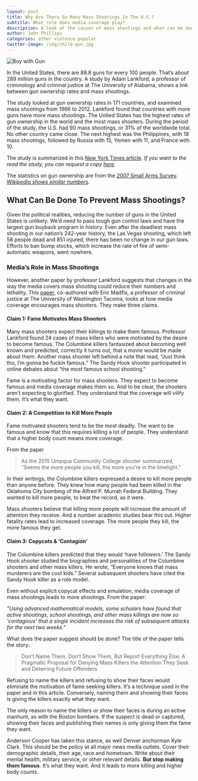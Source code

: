 ```yaml
---
layout: post
title: Why Are There So Many Mass Shootings In The U.S.?
subtitle: What role does media coverage play?
description: A look at the causes of mass shootings and what can be done to prevent them.
author: John Phillips
categories: other violence popular
twitter-image: /img/child-gun.jpg
---
```


<div>
<img src="{{page.twitter-image}}" class="full-width" alt="Boy with Gun">
</div>

In the United States, there are 88.8 guns for every 100 people. That’s about 289 million guns in the country. A study by Adam Lankford, a professor of criminology and criminal justice at The University of Alabama, shows a link between gun ownership rates and mass shootings. 

The study looked at gun ownership rates in 171 countries, and examined mass shootings from 1966 to 2012. Lankford found that countries with more guns have more mass shootings. The United States has the highest rates of gun ownership in the world and the most mass shooters. During the period of the study, the U.S. had 90 mass shootings, or 31% of the worldwide total. No other country came close. The next highest was the Philippines, with 18 mass shootings, followed by Russia with 15, Yemen with 11, and France with 10.

The study is summarized in this [New York Times article][times]. *If you want to the read the study, you can request a copy [here][request].*

The statistics on gun ownership are from the [2007 Small Arms Survey][survey]. *[Wikipedia shows similar numbers][wiki].*

## What Can Be Done To Prevent Mass Shootings?

Given the political realities, reducing the number of guns in the United States is unlikely. We’d need to pass tough gun control laws and have the largest gun buyback program in history. Even after the deadliest mass shooting in our nation’s 242-year history, the Las Vegas shooting, which left 58 people dead and 851 injured, there has been no change in our gun laws. Efforts to ban bump stocks, which increase the rate of fire of semi-automatic weapons, went nowhere. 

### Media’s Role in Mass Shootings

However, another paper by professor Lankford suggests that changes in the way the media covers mass shooting could reduce their numbers and lethality. This [paper][paper], co-authored with Eric Madfis, a professor of criminal justice at The University of Washington Tacoma, looks at how media coverage encourages mass shooters. They make three claims.

#### Claim 1: Fame Motivates Mass Shooters

Many mass shooters expect their killings to make them famous. Professor Lankford found 24 cases of mass killers who were motivated by the desire to become famous. The Columbine killers fantasized about becoming well known and predicted, correctly it turns out,  that a movie would be made about them. Another mass shooter left behind a note that read, “Just think tho, I’m gonna be fuckin famous.” The Sandy Hook shooter participated in online debates about “the most famous school shooting.”

Fame is a motivating factor for mass shooters. They expect to become famous and media coverage makes them so. And to be clear, the shooters aren’t expecting to glorified. They understand that the coverage will vilify them. It’s what they want.

#### Claim 2: A Competition to Kill More People

Fame motivated shooters tend to be the most deadly. The want to be famous and know that this requires killing a lot of people. They understand that a higher body count means more coverage. 

From the paper

> As the 2015 Umpqua Community College shooter summarized, “Seems the more people you kill, the more you’re in the limelight.”

In their writings, the Columbine killers expressed a desire to kill more people than anyone before. They knew how many people had been killed in the Oklahoma City bombing of the Alfred P. Murrah Federal Building. They wanted to kill more people, to beat the record, as it were.

Mass shooters believe that killing more people will increase the amount of attention they receive. And a number academic studies bear this out. Higher fatality rates lead to increased coverage. The more people they kill, the more famous they get.

#### Claim 3: Copycats & ‘Contagion’

The Columbine killers predicted that they would ‘have followers.’ The Sandy Hook shooter studied the biographies and personalities of the Columbine shooters and other mass killers. He wrote, “Everyone knows that mass murderers are the cool kids.” Several subsequent shooters have cited the Sandy Hook killer as a role model.

Even without explicit copycat effects and emulation, media coverage of mass shootings leads to more shootings. From the paper: 

*"Using advanced mathematical models, some scholars have found that active shootings, school shootings, and other mass killings are now so 'contagious' that a single incident increases the risk of subsequent attacks for the next two weeks."*

What does the paper suggest should be done? The title of the paper tells the story:

> Don’t Name Them, Don’t Show Them, But Report Everything Else: A Pragmatic Proposal for Denying Mass Killers the Attention They Seek and Deterring Future Offenders

Refusing to name the killers and refusing to show their faces would eliminate the motivation of fame seeking killers. It’s a technique used in the paper and in this article. Conversely, naming them and showing their faces is giving the killers exactly what they want. 

The only reason to name the killers or show their faces is during an active manhunt, as with the Boston bombers. If the suspect is dead or captured, showing their faces and publishing their names is only giving them the fame they want. 

Anderson Cooper has taken this stance, as well Denver anchorman Kyle Clark. This should be the policy at all major news media outlets. Cover their demographic details, their age, race and hometown. Write about their mental health, military service, or other relevant details. **But stop making them famous**. It’s what they want. And it leads to more killing and higher body counts.

[survey]:  http://www.smallarmssurvey.org/publications/by-type/yearbook/small-arms-survey-2007.html
[wiki]: https://en.wikipedia.org/wiki/Estimated_number_of_guns_per_capita_by_country
[times]: https://mobile.nytimes.com/2017/11/07/world/americas/mass-shootings-us-international.html
[request]: https://www.researchgate.net/publication/292305105_Public_Mass_Shooters_and_Firearms_A_Cross-National_Study_of_171_Countries
[paper]: https://schoolshooters.info/sites/default/files/dont_name_them_1.0.pdf